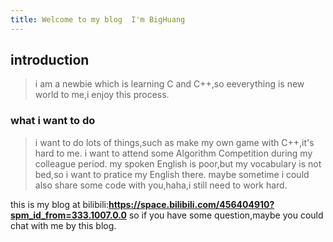```yaml
---
title: Welcome to my blog  I'm BigHuang
---
```

## introduction
> i am a newbie which is learning C and C++,so eeverything is new world to me,i enjoy this process.
### what i want to do
> i want to do lots of things,such as make my own game with C++,it's hard to me.
> i want to attend some Algorithm Competition during my colleague period.
> my spoken English is poor,but my vocabulary is not bed,so i want to pratice my English there.
> maybe sometime i could also share some code with you,haha,i still need to work hard.

this is my blog at bilibili:**https://space.bilibili.com/456404910?spm_id_from=333.1007.0.0**
so if you have some question,maybe you could chat with me by this blog.
